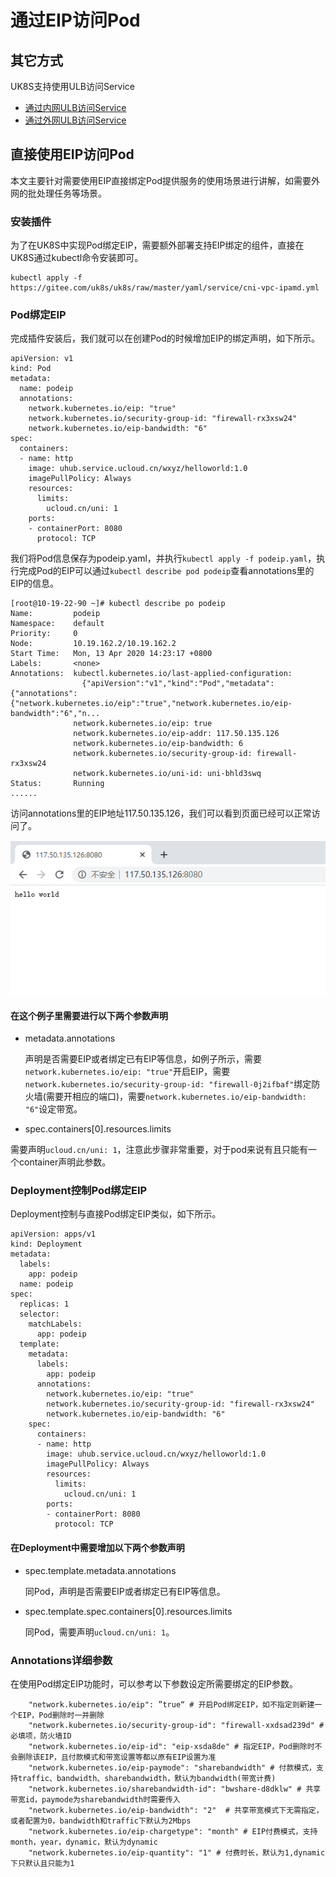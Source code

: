 # 通过EIP访问Pod

## 其它方式

UK8S支持使用ULB访问Service

* [通过内网ULB访问Service](uk8s/service/internalservice)
* [通过外网ULB访问Service](uk8s/service/externalservice)

## 直接使用EIP访问Pod

本文主要针对需要使用EIP直接绑定Pod提供服务的使用场景进行讲解，如需要外网的批处理任务等场景。

### 安装插件

为了在UK8S中实现Pod绑定EIP，需要额外部署支持EIP绑定的组件，直接在UK8S通过kubectl命令安装即可。

```
kubectl apply -f https://gitee.com/uk8s/uk8s/raw/master/yaml/service/cni-vpc-ipamd.yml
```

### Pod绑定EIP

完成插件安装后，我们就可以在创建Pod的时候增加EIP的绑定声明，如下所示。

```
apiVersion: v1
kind: Pod
metadata:
  name: podeip
  annotations:
    network.kubernetes.io/eip: "true"
    network.kubernetes.io/security-group-id: "firewall-rx3xsw24"
    network.kubernetes.io/eip-bandwidth: "6"
spec:
  containers:
  - name: http
    image: uhub.service.ucloud.cn/wxyz/helloworld:1.0
    imagePullPolicy: Always
    resources:
      limits:
        ucloud.cn/uni: 1
    ports:
    - containerPort: 8080
      protocol: TCP
```

我们将Pod信息保存为podeip.yaml，并执行`kubectl apply -f podeip.yaml`，执行完成Pod的EIP可以通过`kubectl describe pod podeip`查看annotations里的EIP的信息。

```
[root@10-19-22-90 ~]# kubectl describe po podeip 
Name:         podeip
Namespace:    default
Priority:     0
Node:         10.19.162.2/10.19.162.2
Start Time:   Mon, 13 Apr 2020 14:23:17 +0800
Labels:       <none>
Annotations:  kubectl.kubernetes.io/last-applied-configuration:
                {"apiVersion":"v1","kind":"Pod","metadata":{"annotations":{"network.kubernetes.io/eip":"true","network.kubernetes.io/eip-bandwidth":"6","n...
              network.kubernetes.io/eip: true
              network.kubernetes.io/eip-addr: 117.50.135.126
              network.kubernetes.io/eip-bandwidth: 6
              network.kubernetes.io/security-group-id: firewall-rx3xsw24
              network.kubernetes.io/uni-id: uni-bhld3swq
Status:       Running
......
```

访问annotations里的EIP地址117.50.135.126，我们可以看到页面已经可以正常访问了。

![](/images/service/podeip.png)


#### 在这个例子里需要进行以下两个参数声明

* metadata.annotations
  
  声明是否需要EIP或者绑定已有EIP等信息，如例子所示，需要`network.kubernetes.io/eip: "true"`开启EIP，需要`network.kubernetes.io/security-group-id: "firewall-0j2ifbaf"`绑定防火墙(需要开相应的端口)，需要`network.kubernetes.io/eip-bandwidth: "6"`设定带宽。

* spec.containers[0].resources.limits

需要声明`ucloud.cn/uni: 1`，注意此步骤非常重要，对于pod来说有且只能有一个container声明此参数。


### Deployment控制Pod绑定EIP

Deployment控制与直接Pod绑定EIP类似，如下所示。

```
apiVersion: apps/v1
kind: Deployment
metadata:
  labels:
    app: podeip
  name: podeip
spec:
  replicas: 1
  selector:
    matchLabels:
      app: podeip
  template:
    metadata:
      labels:
        app: podeip
      annotations:
        network.kubernetes.io/eip: "true"
        network.kubernetes.io/security-group-id: "firewall-rx3xsw24"
        network.kubernetes.io/eip-bandwidth: "6"
    spec:
      containers:
      - name: http
        image: uhub.service.ucloud.cn/wxyz/helloworld:1.0
        imagePullPolicy: Always
        resources:
          limits:
            ucloud.cn/uni: 1
        ports:
        - containerPort: 8080
          protocol: TCP
```

#### 在Deployment中需要增加以下两个参数声明

* spec.template.metadata.annotations

  同Pod，声明是否需要EIP或者绑定已有EIP等信息。

* spec.template.spec.containers[0].resources.limits

  同Pod，需要声明`ucloud.cn/uni: 1`。



### Annotations详细参数

在使用Pod绑定EIP功能时，可以参考以下参数设定所需要绑定的EIP参数。

```
    "network.kubernetes.io/eip": ”true“ # 开启Pod绑定EIP，如不指定则新建一个EIP，Pod删除时一并删除
    "network.kubernetes.io/security-group-id": "firewall-xxdsad239d" #必填项，防火墙ID
    "network.kubernetes.io/eip-id": "eip-xsda8de" # 指定EIP，Pod删除时不会删除该EIP，且付款模式和带宽设置等都以原有EIP设置为准
    "network.kubernetes.io/eip-paymode": "sharebandwidth" # 付款模式，支持traffic、bandwidth、sharebandwidth，默认为bandwidth(带宽计费)
    "network.kubernetes.io/sharebandwidth-id": "bwshare-d8dklw" # 共享带宽id，paymode为sharebandwidth时需要传入
    "network.kubernetes.io/eip-bandwidth": "2"  # 共享带宽模式下无需指定，或者配置为0，bandwidth和traffic下默认为2Mbps
    "network.kubernetes.io/eip-chargetype": "month" # EIP付费模式，支持month，year，dynamic，默认为dynamic
    "network.kubernetes.io/eip-quantity": "1" # 付费时长，默认为1,dynamic下只默认且只能为1
```
